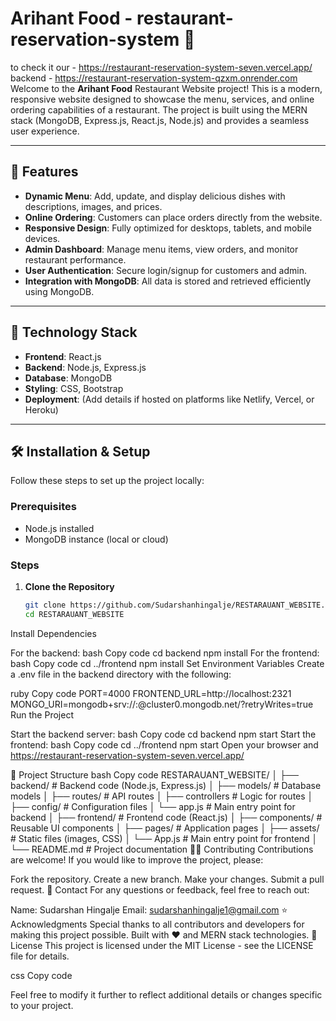 # Arihant Food - restaurant-reservation-system 🍴


to check it our - https://restaurant-reservation-system-seven.vercel.app/ 
backend - https://restaurant-reservation-system-qzxm.onrender.com
Welcome to the **Arihant Food** Restaurant Website project! This is a modern, responsive website designed to showcase the menu, services, and online ordering capabilities of a restaurant. The project is built using the MERN stack (MongoDB, Express.js, React.js, Node.js) and provides a seamless user experience.

---

## 🌟 Features

- **Dynamic Menu**: Add, update, and display delicious dishes with descriptions, images, and prices.
- **Online Ordering**: Customers can place orders directly from the website.
- **Responsive Design**: Fully optimized for desktops, tablets, and mobile devices.
- **Admin Dashboard**: Manage menu items, view orders, and monitor restaurant performance.
- **User Authentication**: Secure login/signup for customers and admin.
- **Integration with MongoDB**: All data is stored and retrieved efficiently using MongoDB.

---

## 🚀 Technology Stack

- **Frontend**: React.js
- **Backend**: Node.js, Express.js
- **Database**: MongoDB
- **Styling**: CSS, Bootstrap
- **Deployment**: (Add details if hosted on platforms like Netlify, Vercel, or Heroku)

---

## 🛠️ Installation & Setup

Follow these steps to set up the project locally:

### Prerequisites
- Node.js installed
- MongoDB instance (local or cloud)

### Steps

1. **Clone the Repository**
   ```bash
   git clone https://github.com/Sudarshanhingalje/RESTARAUANT_WEBSITE.git
   cd RESTARAUANT_WEBSITE

  Install Dependencies

For the backend:
bash
Copy code
cd backend
npm install
For the frontend:
bash
Copy code
cd ../frontend
npm install
Set Environment Variables Create a .env file in the backend directory with the following:

ruby
Copy code
PORT=4000
FRONTEND_URL=http://localhost:2321
MONGO_URI=mongodb+srv://<username>:<password>@cluster0.mongodb.net/?retryWrites=true
Run the Project

Start the backend server:
bash
Copy code
cd backend
npm start
Start the frontend:
bash
Copy code
cd ../frontend
npm start
Open your browser and https://restaurant-reservation-system-seven.vercel.app/

📂 Project Structure
bash
Copy code
RESTARAUANT_WEBSITE/
│
├── backend/        # Backend code (Node.js, Express.js)
│   ├── models/     # Database models
│   ├── routes/     # API routes
│   ├── controllers # Logic for routes
│   ├── config/     # Configuration files
│   └── app.js      # Main entry point for backend
│
├── frontend/       # Frontend code (React.js)
│   ├── components/ # Reusable UI components
│   ├── pages/      # Application pages
│   ├── assets/     # Static files (images, CSS)
│   └── App.js      # Main entry point for frontend
│
└── README.md       # Project documentation
👨‍💻 Contributing
Contributions are welcome! If you would like to improve the project, please:

Fork the repository.
Create a new branch.
Make your changes.
Submit a pull request.
📧 Contact
For any questions or feedback, feel free to reach out:

Name: Sudarshan Hingalje
Email: sudarshanhingalje1@gmail.com
⭐ Acknowledgments
Special thanks to all contributors and developers for making this project possible.
Built with ❤️ and MERN stack technologies.
📜 License
This project is licensed under the MIT License - see the LICENSE file for details.

css
Copy code

Feel free to modify it further to reflect additional details or changes specific to your project.







